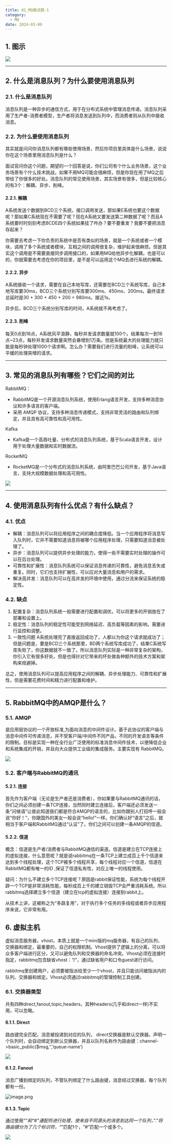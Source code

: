 ```yaml
---
title: 01_MQ面试题-1
category:
  - MQ
date: 2024-03-09
---
```


<!-- more -->

## 1. 图示

![](https://studyimages.oss-cn-beijing.aliyuncs.com/img/mysql/202403/6154f1e5c07278c8.png)

---

## 2. 什么是消息队列？为什么要使用消息队列

### 2.1. 什么是消息队列

消息队列是一种异步的通信方式，用于在分布式系统中管理消息传递。消息队列采用了生产者-消费者模型，生产者将消息发送到队列中，而消费者则从队列中接收消息。

### 2.2. 为什么要使用消息队列

其实就是问问你消息队列都有哪些使用场景，然后你项目里具体是什么场景，说说你在这个场景里用消息队列是什么？

面试官问你这个问题，期望的一个回答是说，你们公司有个什么业务场景，这个业务场景有个什么技术挑战，如果不用MQ可能会很麻烦，但是你现在用了MQ之后带给了你很多的好处。消息队列的常见使用场景，其实场景有很多，但是比较核心的有3个：解耦、异步、削峰。

#### 2.2.1. 解耦

A系统发送个数据到BCD三个系统，接口调用发送，那如果E系统也要这个数据呢？那如果C系统现在不需要了呢？现在A系统又要发送第二种数据了呢？而且A系统要时时刻刻考虑BCDE四个系统如果挂了咋办？要不要重发？我要不要把消息存起来？

你需要去考虑一下你负责的系统中是否有类似的场景，就是一个系统或者一个模块，调用了多个系统或者模块，互相之间的调用很复杂，维护起来很麻烦。但是其实这个调用是不需要直接同步调用接口的，如果用MQ给他异步化解耦，也是可以的，你就需要去考虑在你的项目里，是不是可以运用这个MQ去进行系统的解耦。

#### 2.2.2. 异步

A系统接收一个请求，需要在自己本地写库，还需要在BCD三个系统写库，自己本地写库要30ms，BCD三个系统分别写库要300ms、450ms、200ms。最终请求总延时是30 + 300 + 450 + 200 = 980ms，接近1s。

异步后，BCD三个系统分别写库的时间，A系统就不再考虑了。

#### 2.2.3. 削峰

每天0点到16点，A系统风平浪静，每秒并发请求数量就100个。结果每次一到16点~23点，每秒并发请求数量突然会暴增到1万条。但是系统最大的处理能力就只能是每秒钟处理1000个请求啊。怎么办？需要我们进行流量的削峰，让系统可以平缓的处理突增的请求。

---

## 3. 常见的消息队列有哪些？它们之间的对比

RabbitMQ：

- RabbitMQ是一个开源消息队列系统，使用Erlang语言开发，支持多种消息协议和许多语言的客户端。
- 采用 AMQP 协议，支持多种消息传递模式，支持非常灵活的路由和队列绑定，并且具有高可靠性和高可用性。

Kafka

- Kafka是一个高吞吐量、分布式的消息队列系统，基于Scala语言开发，设计用于处理大量数据和实时数据流。

RocketMQ

- RocketMQ是一个分布式的消息队列系统，由阿里巴巴公司开发，基于Java语言，支持大规模数据处理和高可用性。

![](https://studyimages.oss-cn-beijing.aliyuncs.com/img/mysql/202403/5f0aff38d4a16b33.png)

---

## 4. 使用消息队列有什么优点？有什么缺点？

### 4.1. 优点

* 解耦：消息队列可以将应用程序之间的耦合度降低。当一个应用程序将消息写入队列时，它并不需要知道消息将被哪个应用程序处理，只需要知道消息被处理了。
* 异步：消息队列可以提供异步处理的能力，使得一些不需要实时处理的操作可以在后台处理。
* 可靠性和扩展性：消息队列系统可以保证消息传递的可靠性，避免消息丢失或重复。同时，它们也支持扩展性，可以应对大量消息和用户的需求。
* 解决高并发：消息队列可以在高并发的环境中使用，通过分流来保证系统的稳定性。

### 4.2. 缺点

1. 配置复杂：消息队列系统一般需要进行配置和调优，可以将更多的开销放在了部署和设置上。
2. 稳定性：消息队列的稳定性可能受到网络延迟、高负载等因素的影响，需要进行监控和调整。
3. 一致性问题
   A系统处理完了直接返回成功了，人都以为你这个请求就成功了；但是问题是，要是BCD三个系统那里，BD两个系统写库成功了，结果C系统写库失败了，你这数据就不一致了。所以消息队列实际是一种非常复杂的架构，你引入它有很多好处，但是也得针对它带来的坏处做各种额外的技术方案和架构来规避掉。

总之，使用消息队列可以提高应用程序之间的解耦、异步处理能力、可靠性和扩展性，但是需要花费时间和精力进行配置和维护。

---

## 5. RabbitMQ中的AMQP是什么？

### 5.1. **AMQP**

是应用层协议的一个开放标准,为面向消息的中间件设计。基于此协议的客户端与消息中间件可传递消息，并不受客户端/中间件不同产品，不同的开发语言等条件的限制。目标是实现一种在全行业广泛使用的标准消息中间件技术，以便降低企业和系统集成的开销，并且向大众提供工业级的集成服务。主要实现有 RabbitMQ。

![](https://studyimages.oss-cn-beijing.aliyuncs.com/img/mysql/202403/797a8b3d2eea67db.png)

### 5.2. 客户端与RabbitMQ的通讯

#### 5.2.1. 连接

首先作为客户端（无论是生产者还是消费者），你如果要与RabbitMQ通讯的话，你们之间必须创建一条TCP连接，当然同时建立连接后，客户端还必须发送一条“问候语”让彼此知道我们都是符合AMQP的语言的，比如你跟别人打招呼一般会说“你好！”，你跟国外的美女一般会说“hello!”一样。你们确认好“语言”之后，就相当于客户端和RabbitMQ通过“认证”了。你们之间可以创建一条AMQP的信道。

#### 5.2.2. 信道

概念：信道是生产者/消费者与RabbitMQ通信的渠道。信道是建立在TCP连接上的虚拟连接，什么意思呢？就是说rabbitmq在一条TCP上建立成百上千个信道来达到多个线程处理，这个TCP被多个线程共享，每个线程对应一个信道，信道在RabbitMQ都有唯一的ID ,保证了信道私有性，对应上唯一的线程使用。

疑问：为什么不建立多个TCP连接呢？原因是rabbit保证性能，系统为每个线程开辟一个TCP是非常消耗性能，每秒成百上千的建立销毁TCP会严重消耗系统。所以rabbitmq选择建立多个信道（建立在tcp的虚拟连接）连接到rabbit上。

从技术上讲，这被称之为“多路复用”，对于执行多个任务的多线程或者异步应用程序来说，它非常有用。

## 6. 虚拟主机

虚拟消息服务器，vhost，本质上就是一个mini版的mq服务器，有自己的队列、交换器和绑定，最重要的，自己的权限机制。Vhost提供了逻辑上的分离，可以将众多客户端进行区分，又可以避免队列和交换器的命名冲突。Vhost必须在连接时指定，rabbitmq包含缺省vhost：“/”，通过缺省用户和口令guest进行访问。

rabbitmq里创建用户，必须要被指派给至少一个vhost，并且只能访问被指派内的队列、交换器和绑定。Vhost必须通过rabbitmq的管理控制工具创建。

### 6.1. 交换器类型

共有四种direct,fanout,topic,headers，其种headers(几乎和direct一样)不实用，可以忽略。

#### 6.1.1. Direct

路由键完全匹配，消息被投递到对应的队列， direct交换器是默认交换器。声明一个队列时，会自动绑定到默认交换器，并且以队列名称作为路由键：channel->basic_public($msg,’’,’queue-name’)

![](https://studyimages.oss-cn-beijing.aliyuncs.com/img/mysql/202403/9a6dfd6818f751c0.png)


#### 6.1.2. Fanout

消息广播到绑定的队列，不管队列绑定了什么路由键，消息经过交换器，每个队列都有一份。

![image.png](https://fynotefile.oss-cn-zhangjiakou.aliyuncs.com/fynote/fyfile/5983/1687697834027/24ea01dc45f840768e1337feadb06880.png)

#### 6.1.3. Topic

通过使用“*”和“#”通配符进行处理，使来自不同源头的消息到达同一个队列，”.”将路由键分为了几个标识符，“*”匹配1个，“#”匹配一个或多个。

![](https://studyimages.oss-cn-beijing.aliyuncs.com/img/mysql/202403/cea58cfeed3b3686.png)
